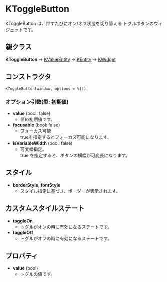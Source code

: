 # KToggleButton

KToggleButton は、押すたびにオン/オフ状態を切り替える
トグルボタンのウィジェットです。

## 親クラス

**KToggleButton** -> [KValueEntity](KValueEntity.md) -> [KEntity](KEntity.md) -> [KWidget](KWidget.md)

## コンストラクタ
```KToggleButton(window, options = %[])```

### オプション引数(型: 初期値)
- **value** (bool: false)
  - 値の初期値です。
- **focusable** (bool: false)
  - フォーカス可能  
    trueを指定するとフォーカス可能になります。
- **isVariableWidth** (bool: false)
  - 可変幅指定。  
	true を指定すると、ボタンの横幅が可変長になります。

## スタイル
- **borderStyle**, **fontStyle**
  - スタイル指定に基づき、ボーダーが表示されます。

## カスタムスタイルステート
- **toggleOn**
  - トグルがオンの時に有効になるステートです。
- **toggleOff**
  - トグルがオフの時に有効になるステートです。

## プロパティ
- **value** (bool)
  - トグルの値です。


